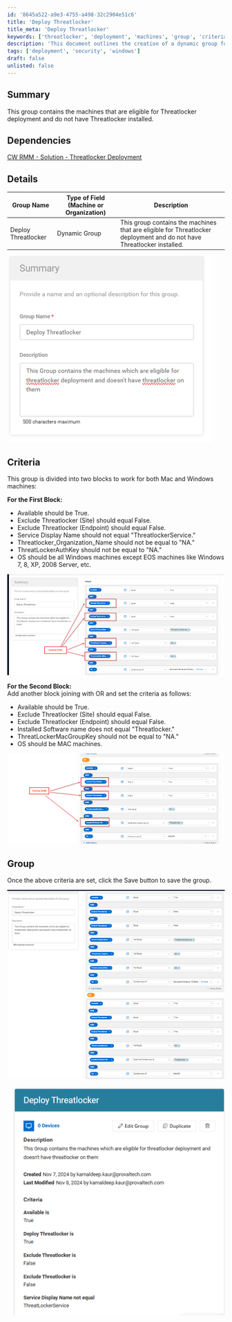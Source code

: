 ```yaml
---
id: '8645a522-a9e3-4755-a498-32c2904e51c6'
title: 'Deploy Threatlocker'
title_meta: 'Deploy Threatlocker'
keywords: ['threatlocker', 'deployment', 'machines', 'group', 'criteria']
description: 'This document outlines the creation of a dynamic group for machines eligible for Threatlocker deployment that do not currently have Threatlocker installed. It details the criteria for both Windows and Mac systems, ensuring proper identification and grouping for deployment.'
tags: ['deployment', 'security', 'windows']
draft: false
unlisted: false
---
```


## Summary

This group contains the machines that are eligible for Threatlocker deployment and do not have Threatlocker installed.

## Dependencies

[CW RMM - Solution - Threatlocker Deployment](<../../solutions/Threatlocker Deployment.md>)

## Details

| Group Name          | Type of Field (Machine or Organization) | Description                                                                 |
|---------------------|-----------------------------------------|-----------------------------------------------------------------------------|
| Deploy Threatlocker | Dynamic Group                          | This group contains the machines that are eligible for Threatlocker deployment and do not have Threatlocker installed. |

![Image](../../../static/img/Deploy-Threatlocker/image_1.png)

## Criteria

This group is divided into two blocks to work for both Mac and Windows machines:

**For the First Block:**

- Available should be True.
- Exclude Threatlocker (Site) should equal False.
- Exclude Threatlocker (Endpoint) should equal False.
- Service Display Name should not equal "ThreatlockerService."
- Threatlocker_Organization_Name should not be equal to "NA."
- ThreatLockerAuthKey should not be equal to "NA."
- OS should be all Windows machines except EOS machines like Windows 7, 8, XP, 2008 Server, etc.

![Image](../../../static/img/Deploy-Threatlocker/image_2.png)

**For the Second Block:**  
Add another block joining with OR and set the criteria as follows:

- Available should be True.
- Exclude Threatlocker (Site) should equal False.
- Exclude Threatlocker (Endpoint) should equal False.
- Installed Software name does not equal "Threatlocker."
- ThreatLockerMacGroupKey should not be equal to "NA."
- OS should be MAC machines.

![Image](../../../static/img/Deploy-Threatlocker/image_3.png)

## Group

Once the above criteria are set, click the Save button to save the group.

![Image](../../../static/img/Deploy-Threatlocker/image_4.png)

![Image](../../../static/img/Deploy-Threatlocker/image_5.png)




